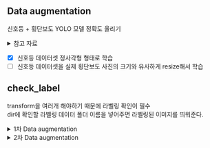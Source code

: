 
  
## Data augmentation   
신호등 + 횡단보도 YOLO  모델 정확도 올리기  
  
<details>  
<summary>참고 자료</summary>  
  
1. https://github.com/Paperspace/DataAugmentationForObjectDetection    
2. albumentations Library 이용하기    
   https://github.com/albumentations-team/albumentations    
       
       
3. https://imgaug.readthedocs.io/en/latest/source/examples_bounding_boxes.html    
     
 ![image](https://user-images.githubusercontent.com/34594339/91954309-96ad9380-ed3c-11ea-82f1-a83fa20af28d.png)  
  
 </div>  
</details>  
  
- [x] 신호등 데이터셋 정사각형 형태로 학습  
- [ ]  신호등 데이터셋을 실제 횡단보도 사진의 크기와 유사하게 resize해서 학습  
  
## check_label  
transform을 여러개 해야하기 때문에 라벨링 확인이 필수  
dir에 확인할 라벨링 데이터 폴더 이름을 넣어주면 라벨링된 이미지를 띄워준다.  
  
<details>  
<summary>1차 Data augmentation</summary>  
  
- 추가할 Augmentation Dataset  
1. 정사각형 사이즈의 횡단보도  데이터 (패딩)  
2. 정사각형 사이즈의 신호등 데이터 (패딩)  
3. 비율을 0.5로 resize한 신호등 데이터   
  
- 참고한 자료  
https://github.com/aleju/imgaug  
  
## transform  
직사각형의 이미지를 정사각형 형태로 만들어주기  
⇒ yolov3에서 416*416 형태로 학습을 진행하기 때문에 정사각형 변형을 통해 정확도 향상을 확인  
  
'images' 폴더 대신에 들어갈 인풋 이미지 폴더 이름을 넣어줌  
'output' 폴더에 정사각형 형태의 이미지가 저장됨  
  
https://bhban.tistory.com/91  
  
  
  
## transform2  
이미지 사이즈를 일정 비율로 줄이기 ⇒ 0.5, 0.5로 비율로 줄임  
  
![image](https://user-images.githubusercontent.com/34594339/91967657-78e92a00-ed4e-11ea-986c-71bebdead81b.png)  
  
⇒ 이 경우는 convert 함수(꼭지점 ⇒ yolo  포맷 변환)에 shape를 전달해줄때 w, h 가 뒤바뀐다.  
  
 </div>  
</details>  
  
<details>  
<summary>2차 Data augmentation</summary>  
  
정사각형 형태의 신호등을 그냥 학습시켜도 신호등이 가깝지 않으면 인식이 잘 되지 않았다.  
그래서 우리가 만든 신호등 데이터 셋을 횡단보도 데이터셋안의  신호등 데이터와 유사한 크기로 만들어주었다.  


> # resize300x300.py  

1. 정사각형 형태로 리사이즈된 신호등 데이터셋 A  
  
   <image src="https://user-images.githubusercontent.com/34594339/92205369-81617200-eec0-11ea-9702-035496b8ccca.png" width="50%">  
  
   <예시> 이미지 크기 : 822x822  
2. A' = A를 300*300 크기로 바꿔준다. (횡단보도 데이터셋의 신호등 데이터의 평균 크기로 잡았다.)  
  
    <image src="https://user-images.githubusercontent.com/34594339/92205483-bcfc3c00-eec0-11ea-9e88-7162df41d5c8.png" width="50%">  
  
   <예시> 876x876 크기 안에 300x300 으로 리사이즈된 신호등 데이터   
3. A'를 876x876 크기안에 붙여준다. ⇒ yolo에서는 416x416으로 학습된다.  
  
   <image src="https://user-images.githubusercontent.com/34594339/92205583-f8970600-eec0-11ea-8503-49b28613b4fc.png" width="50%">  
  
   <예시> 876x876 사이즈에 중앙에 위치시키고, yolo 학습사이즈인 416x416으로 변형했을때의 모습  
   
 
  
 </div>  
</details>